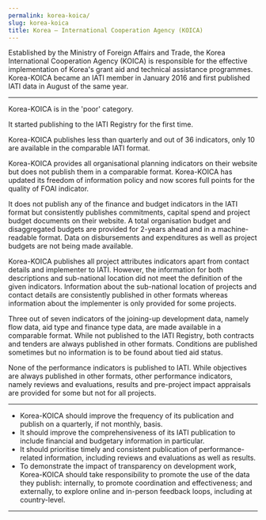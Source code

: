 ```yaml
---
permalink: korea-koica/
slug: korea-koica
title: Korea – International Cooperation Agency (KOICA)
---
```


Established by the Ministry of Foreign Affairs and Trade, the Korea International Cooperation Agency (KOICA) is responsible for the effective implementation of Korea's grant aid and technical assistance programmes. Korea-KOICA became an IATI member in January 2016 and first published IATI data in August of the same year.

---

Korea-KOICA is in the 'poor' category.

It started publishing to the IATI Registry for the first time.

Korea-KOICA publishes less than quarterly and out of 36 indicators, only 10 are available in the comparable IATI format.

Korea-KOICA provides all organisational planning indicators on their website but does not publish them in a comparable format. Korea-KOICA has updated its freedom of information policy and now scores full points for the quality of FOAI indicator.

It does not publish any of the finance and budget indicators in the IATI format but consistently publishes commitments, capital spend and project budget documents on their website. A total organisation budget and disaggregated budgets are provided for 2-years ahead and in a machine-readable format. Data on disbursements and expenditures as well as project budgets are not being made available.

Korea-KOICA publishes all project attributes indicators apart from contact details and implementer to IATI. However, the information for both descriptions and sub-national location did not meet the definition of the given indicators. Information about the sub-national location of projects and contact details are consistently published in other formats whereas information about the implementer is only provided for some projects.

Three out of seven indicators of the joining-up development data, namely flow data, aid type and finance type data, are made available in a comparable format. While not published to the IATI Registry, both contracts and tenders are always published in other formats. Conditions are published sometimes but no information is to be found about tied aid status.

None of the performance indicators is published to IATI. While objectives are always published in other formats, other performance indicators, namely reviews and evaluations, results and pre-project impact appraisals are provided for some but not for all projects.

---

 * Korea-KOICA should improve the frequency of its publication and publish on a quarterly, if not monthly, basis.
 * It should improve the comprehensiveness of its IATI publication to include financial and budgetary information in particular.
 * It should prioritise timely and consistent publication of performance-related information, including reviews and evaluations as well as results.
 * To demonstrate the impact of transparency on development work, Korea-KOICA should take responsibility to promote the use of the data they publish: internally, to promote coordination and effectiveness; and externally, to explore online and in-person feedback loops, including at country-level.

---
